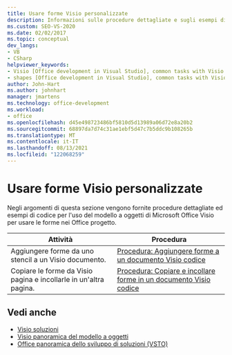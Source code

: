 ```yaml
---
title: Usare forme Visio personalizzate
description: Informazioni sulle procedure dettagliate e sugli esempi di codice per l'uso del modello a oggetti di Microsoft Visio usare le forme nei Office progetto.
ms.custom: SEO-VS-2020
ms.date: 02/02/2017
ms.topic: conceptual
dev_langs:
- VB
- CSharp
helpviewer_keywords:
- Visio [Office development in Visual Studio], common tasks with Visio shapes
- shapes [Office development in Visual Studio], common tasks with Visio shapes
author: John-Hart
ms.author: johnhart
manager: jmartens
ms.technology: office-development
ms.workload:
- office
ms.openlocfilehash: d45e498723486bf5810d5d13989a06d72e8a20b2
ms.sourcegitcommit: 68897da7d74c31ae1ebf5d47c7b5ddc9b108265b
ms.translationtype: MT
ms.contentlocale: it-IT
ms.lasthandoff: 08/13/2021
ms.locfileid: "122068259"
---
```

# <a name="work-with-visio-shapes"></a>Usare forme Visio personalizzate
  Negli argomenti di questa sezione vengono fornite procedure dettagliate ed esempi di codice per l'uso del modello a oggetti di Microsoft Office Visio per usare le forme nei Office progetto.

|Attività|Procedura|
|----------|---------------|
|Aggiungere forme da uno stencil a un Visio documento.|[Procedura: Aggiungere forme a un documento Visio codice](../vsto/how-to-programmatically-add-shapes-to-a-visio-document.md)|
|Copiare le forme da Visio pagina e incollarle in un'altra pagina.|[Procedura: Copiare e incollare forme in un documento Visio codice](../vsto/how-to-programmatically-copy-and-paste-shapes-in-a-visio-document.md)|

## <a name="see-also"></a>Vedi anche
- [Visio soluzioni](../vsto/visio-solutions.md)
- [Visio panoramica del modello a oggetti](../vsto/visio-object-model-overview.md)
- [Office panoramica dello sviluppo di soluzioni &#40;VSTO&#41;](../vsto/office-solutions-development-overview-vsto.md)
